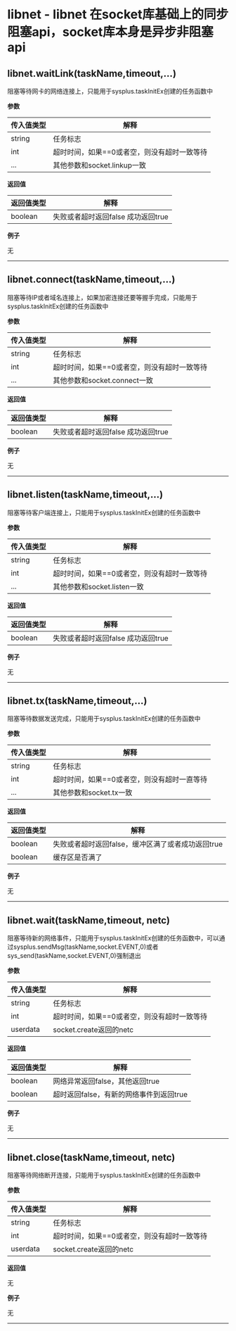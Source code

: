 # libnet - libnet 在socket库基础上的同步阻塞api，socket库本身是异步非阻塞api

## libnet.waitLink(taskName,timeout,...)



阻塞等待网卡的网络连接上，只能用于sysplus.taskInitEx创建的任务函数中

**参数**

|传入值类型|解释|
|-|-|
|string|任务标志|
|int|超时时间，如果==0或者空，则没有超时一致等待|
|...|其他参数和socket.linkup一致|

**返回值**

|返回值类型|解释|
|-|-|
|boolean|失败或者超时返回false 成功返回true|

**例子**

无

---

## libnet.connect(taskName,timeout,...)



阻塞等待IP或者域名连接上，如果加密连接还要等握手完成，只能用于sysplus.taskInitEx创建的任务函数中

**参数**

|传入值类型|解释|
|-|-|
|string|任务标志|
|int|超时时间，如果==0或者空，则没有超时一致等待|
|...|其他参数和socket.connect一致|

**返回值**

|返回值类型|解释|
|-|-|
|boolean|失败或者超时返回false 成功返回true|

**例子**

无

---

## libnet.listen(taskName,timeout,...)



阻塞等待客户端连接上，只能用于sysplus.taskInitEx创建的任务函数中

**参数**

|传入值类型|解释|
|-|-|
|string|任务标志|
|int|超时时间，如果==0或者空，则没有超时一致等待|
|...|其他参数和socket.listen一致|

**返回值**

|返回值类型|解释|
|-|-|
|boolean|失败或者超时返回false 成功返回true|

**例子**

无

---

## libnet.tx(taskName,timeout,...)



阻塞等待数据发送完成，只能用于sysplus.taskInitEx创建的任务函数中

**参数**

|传入值类型|解释|
|-|-|
|string|任务标志|
|int|超时时间，如果==0或者空，则没有超时一直等待|
|...|其他参数和socket.tx一致|

**返回值**

|返回值类型|解释|
|-|-|
|boolean|失败或者超时返回false，缓冲区满了或者成功返回true|
|boolean|缓存区是否满了|

**例子**

无

---

## libnet.wait(taskName,timeout, netc)



阻塞等待新的网络事件，只能用于sysplus.taskInitEx创建的任务函数中，可以通过sysplus.sendMsg(taskName,socket.EVENT,0)或者sys_send(taskName,socket.EVENT,0)强制退出

**参数**

|传入值类型|解释|
|-|-|
|string|任务标志|
|int|超时时间，如果==0或者空，则没有超时一致等待|
|userdata|socket.create返回的netc|

**返回值**

|返回值类型|解释|
|-|-|
|boolean|网络异常返回false，其他返回true|
|boolean|超时返回false，有新的网络事件到返回true|

**例子**

无

---

## libnet.close(taskName,timeout, netc)



阻塞等待网络断开连接，只能用于sysplus.taskInitEx创建的任务函数中

**参数**

|传入值类型|解释|
|-|-|
|string|任务标志|
|int|超时时间，如果==0或者空，则没有超时一致等待|
|userdata|socket.create返回的netc|

**返回值**

无

**例子**

无

---

